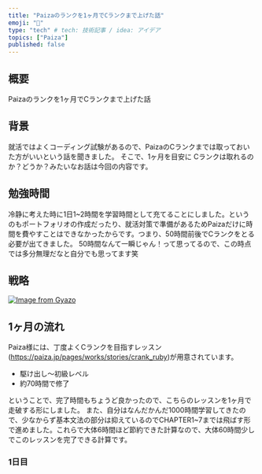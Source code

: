 ```yaml
---
title: "Paizaのランクを1ヶ月でCランクまで上げた話"
emoji: "🎃"
type: "tech" # tech: 技術記事 / idea: アイデア
topics: ["Paiza"]
published: false
---
```

## 概要
Paizaのランクを1ヶ月でCランクまで上げた話

## 背景
就活ではよくコーディング試験があるので、PaizaのCランクまでは取っておいた方がいいという話を聞きました。
そこで、1ヶ月を目安に Cランクは取れるのか？どうか？みたいなお話は今回の内容です。

## 勉強時間
冷静に考えた時に1日1~2時間を学習時間として充てることにしました。というのもポートフォリオの作成だったり、就活対策で準備があるためPaizaだけに時間を費やすことはできなかったからです。つまり、50時間前後でCランクをとる必要が出てきました。
50時間なんて一瞬じゃん！って思ってるので、この時点では多分無理だなと自分でも思ってます笑

## 戦略
[![Image from Gyazo](https://i.gyazo.com/291763dd8543fddd30f7a87b822ab770.png)](https://gyazo.com/291763dd8543fddd30f7a87b822ab770)

## 1ヶ月の流れ
Paiza様には、丁度よくCランクを目指すレッスン(https://paiza.jp/pages/works/stories/crank_ruby)が用意されています。
- 駆け出し〜初級レベル
- 約70時間で修了

ということで、完了時間もちょうど良かったので、こちらのレッスンを1ヶ月で走破する形にしました。
また、自分はなんだかんだ1000時間学習してきたので、少なからず基本文法の部分は抑えているのでCHAPTER1~7までは飛ばす形で進めました。これらで大体6時間ほど節約できた計算なので、大体60時間少しでこのレッスンを完了できる計算です。
### 1日目

